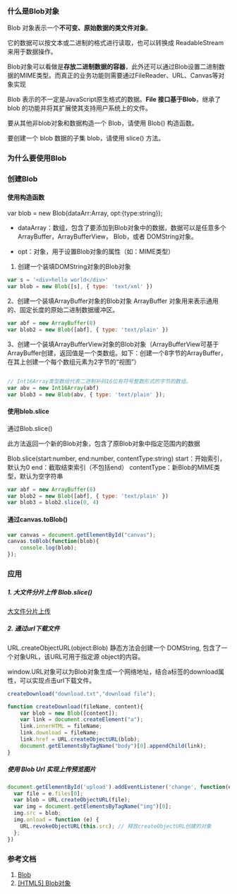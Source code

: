 
### 什么是Blob对象
Blob 对象表示一个**不可变、原始数据的类文件对象**。

它的数据可以按文本或二进制的格式进行读取，也可以转换成 ReadableStream 来用于数据操作。 

Blob对象可以看做是**存放二进制数据的容器**，此外还可以通过Blob设置二进制数据的MIME类型。而真正的业务功能则需要通过FileReader、URL、Canvas等对象实现

Blob 表示的不一定是JavaScript原生格式的数据。**File 接口基于Blob**，继承了 blob 的功能并将其扩展使其支持用户系统上的文件。

要从其他非blob对象和数据构造一个 Blob，请使用 Blob() 构造函数。

要创建一个 blob 数据的子集 blob，请使用 slice() 方法。

###  为什么要使用Blob

### 创建Blob
#### 使用构造函数
var blob = new Blob(dataArr:Array<any>, opt:{type:string});
+ dataArray：数组，包含了要添加到Blob对象中的数据，数据可以是任意多个ArrayBuffer，ArrayBufferView， Blob，或者 DOMString对象。

+ opt：对象，用于设置Blob对象的属性（如：MIME类型）

1. 创建一个装填DOMString对象的Blob对象
```javascript
var s = '<div>hello world</div>'
var blob = new Blob([s], { type: 'text/xml' })
```

2、创建一个装填ArrayBuffer对象的Blob对象
ArrayBuffer 对象用来表示通用的、固定长度的原始二进制数据缓冲区。
```javascript
var abf = new ArrayBuffer(8)
var blob2 = new Blob([abf], { type: 'text/plain' })
```

3、创建一个装填ArrayBufferView对象的Blob对象（ArrayBufferView可基于ArrayBuffer创建，返回值是一个类数组。如下：创建一个8字节的ArrayBuffer，在其上创建一个每个数组元素为2字节的“视图”）
```javascript

// Int16Array类型数组代表二进制补码16位有符号整数形式的字节的数组。
var abv = new Int16Array(abf)
var blob3 = new Blob(abv, { type: 'text/plain' });
```

#### 使用blob.slice 
通过Blob.slice()

此方法返回一个新的Blob对象，包含了原Blob对象中指定范围内的数据

Blob.slice(start:number, end:number, contentType:string)
start：开始索引，默认为0
end：截取结束索引（不包括end）
contentType：新Blob的MIME类型，默认为空字符串

```javascript
var abf = new ArrayBuffer(8)
var blob2 = new Blob([abf], { type: 'text/plain' })
var blob3 = blob2.slice(0, 4)
```

#### 通过canvas.toBlob()
```javascript
var canvas = document.getElementById("canvas");
canvas.toBlob(function(blob){
    console.log(blob);
});
```

### 应用
##### 1. 大文件分片上传 Blob.slice()
[大文件分片上传](http://blog.bianyc.xyz/)
##### 2. 通过url下载文件
URL.createObjectURL(object:Blob) 静态方法会创建一个 DOMString, 包含了一个对象URL，该URL可用于指定源 object的内容。

window.URL对象可以为Blob对象生成一个网络地址，结合a标签的download属性，可以实现点击url下载文件。

```javascript
createDownload("download.txt","download file");

function createDownload(fileName, content){
    var blob = new Blob([content]);
    var link = document.createElement("a");
    link.innerHTML = fileName;
    link.download = fileName;
    link.href = URL.createObjectURL(blob);
    document.getElementsByTagName("body")[0].appendChild(link);
}
```

##### 使用 Blob Url 实现上传预览图片

```javascript
document.getElementById('upload').addEventListener('change', function(e){
  var file = e.files[0];
  var blob = URL.createObjectURL(file);
  var img = document.getElementsByTagName("img")[0];
  img.src = blob;
  img.onload = function (e) {
    URL.revokeObjectURL(this.src); // 释放createObjectURL创建的对象
  };
})

```
### 参考文档
1. [Blob](https://developer.mozilla.org/zh-CN/docs/Web/API/Blob)
2. [[HTML5] Blob对象](https://www.cnblogs.com/hhhyaaon/p/5928152.html)
